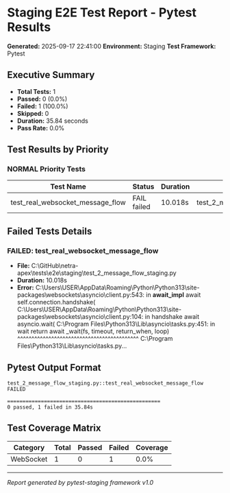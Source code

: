 # Staging E2E Test Report - Pytest Results

**Generated:** 2025-09-17 22:41:00
**Environment:** Staging
**Test Framework:** Pytest

## Executive Summary

- **Total Tests:** 1
- **Passed:** 0 (0.0%)
- **Failed:** 1 (100.0%)
- **Skipped:** 0
- **Duration:** 35.84 seconds
- **Pass Rate:** 0.0%

## Test Results by Priority

### NORMAL Priority Tests

| Test Name | Status | Duration | File |
|-----------|--------|----------|------|
| test_real_websocket_message_flow | FAIL failed | 10.018s | test_2_message_flow_staging.py |

## Failed Tests Details

### FAILED: test_real_websocket_message_flow
- **File:** C:\GitHub\netra-apex\tests\e2e\staging\test_2_message_flow_staging.py
- **Duration:** 10.018s
- **Error:** C:\Users\USER\AppData\Roaming\Python\Python313\site-packages\websockets\asyncio\client.py:543: in __await_impl__
    await self.connection.handshake(
C:\Users\USER\AppData\Roaming\Python\Python313\site-packages\websockets\asyncio\client.py:104: in handshake
    await asyncio.wait(
C:\Program Files\Python313\Lib\asyncio\tasks.py:451: in wait
    return await _wait(fs, timeout, return_when, loop)
           ^^^^^^^^^^^^^^^^^^^^^^^^^^^^^^^^^^^^^^^^^^^
C:\Program Files\Python313\Lib\asyncio\tasks.py...

## Pytest Output Format

```
test_2_message_flow_staging.py::test_real_websocket_message_flow FAILED

==================================================
0 passed, 1 failed in 35.84s
```

## Test Coverage Matrix

| Category | Total | Passed | Failed | Coverage |
|----------|-------|--------|--------|----------|
| WebSocket | 1 | 0 | 1 | 0.0% |

---
*Report generated by pytest-staging framework v1.0*
